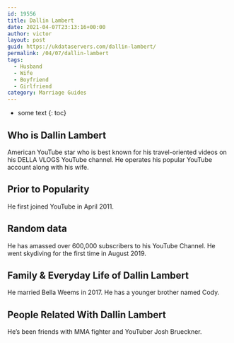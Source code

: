 ```yaml
---
id: 19556
title: Dallin Lambert
date: 2021-04-07T23:13:16+00:00
author: victor
layout: post
guid: https://ukdataservers.com/dallin-lambert/
permalink: /04/07/dallin-lambert
tags:
  - Husband
  - Wife
  - Boyfriend
  - Girlfriend
category: Marriage Guides
---
```


* some text
{: toc}


## Who is Dallin Lambert



American YouTube star who is best known for his travel-oriented videos on his DELLA VLOGS YouTube channel. He operates his popular YouTube account along with his wife.

                
                
                
## Prior to Popularity



He first joined YouTube in April 2011.

                
                
                
## Random data



He has amassed over 600,000 subscribers to his YouTube Channel. He went skydiving for the first time in August 2019.

                
                
                
## Family & Everyday Life of Dallin Lambert



He married Bella Weems in 2017. He has a younger brother named Cody.

                
                
                
## People Related With Dallin Lambert



He&#8217;s been friends with MMA fighter and YouTuber Josh Brueckner.

                
              
            
          
          
          